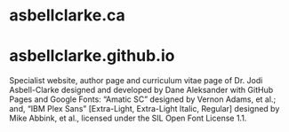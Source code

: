 # asbellclarke.ca
# asbellclarke.github.io
Specialist website, author page and curriculum vitae page of Dr. Jodi Asbell-Clarke designed and developed by Dane Aleksander with GitHub Pages and Google Fonts: “Amatic SC” designed by Vernon Adams, et al.; and, “IBM Plex Sans” [Extra-Light, Extra-Light Italic, Regular] designed by Mike Abbink, et al., licensed under the SIL Open Font License 1.1.
